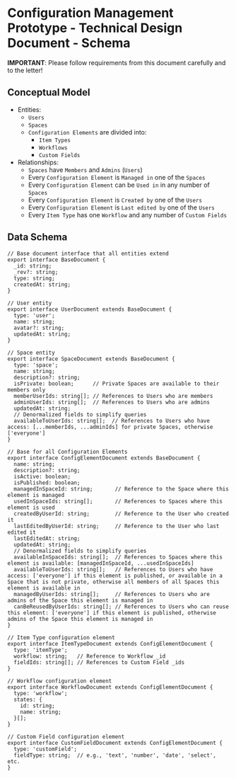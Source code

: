 # Configuration Management Prototype - Technical Design Document - Schema

**IMPORTANT**: Please follow requirements from this document carefully and to the letter!

## Conceptual Model

- Entities: 
  - `Users`
  - `Spaces`
  - `Configuration Elements` are divided into:
    - `Item Types`
    - `Workflows`
    - `Custom Fields`  
- Relationships:
  - `Spaces` have `Members` and `Admins` (`Users`)
  - Every `Configuration Element` is `Managed in` one of the `Spaces` 
  - Every `Configuration Element` can be `Used in` in any number of `Spaces` 
  - Every `Configuration Element` is `Created by` one of the `Users`
  - Every `Configuration Element` is `Last edited by` one of the `Users`
  - Every `Item Type` has one `Workflow` and any number of `Custom Fields`

## Data Schema

```tsx
// Base document interface that all entities extend
export interface BaseDocument {
  _id: string;
  _rev?: string;
  type: string;
  createdAt: string;
}

// User entity
export interface UserDocument extends BaseDocument {
  type: 'user';
  name: string;
  avatar?: string;
  updatedAt: string;
}

// Space entity
export interface SpaceDocument extends BaseDocument {
  type: 'space';
  name: string;
  description?: string;
  isPrivate: boolean;      // Private Spaces are available to their members only
  memberUserIds: string[]; // References to Users who are members
  adminUserIds: string[];  // References to Users who are admins
  updatedAt: string;
  // Denormalized fields to simplify queries
  availableToUserIds: string[];  // References to Users who have access: [...memberIds, ...adminIds] for private Spaces, otherwise ['everyone']
}

// Base for all Configuration Elements
export interface ConfigElementDocument extends BaseDocument {
  name: string;
  description?: string;
  isActive: boolean;
  isPublished: boolean;
  managedInSpaceId: string;       // Reference to the Space where this element is managed
  usedInSpaceIds: string[];       // References to Spaces where this element is used
  createdByUserId: string;        // Reference to the User who created it
  lastEditedByUserId: string;     // Reference to the User who last edited it
  lastEditedAt: string;
  updatedAt: string;
  // Denormalized fields to simplify queries
  availableInSpaceIds: string[];  // References to Spaces where this element is available: [managedInSpaceId, ...usedInSpaceIds]
  availableToUserIds: string[];   // References to Users who have access: ['everyone'] if this element is published, or available in a Space that is not private, otherwise all members of all Spaces this element is available in
  managedByUserIds: string[];     // References to Users who are admins of the Space this element is managed in
  canBeReusedByUserIds: string[]; // References to Users who can reuse this element: ['everyone'] if this element is published, otherwise admins of the Space this element is managed in
}

// Item Type configuration element
export interface ItemTypeDocument extends ConfigElementDocument {
  type: 'itemType';
  workflow: string;   // Reference to Workflow _id 
  fieldIds: string[]; // References to Custom Field _ids
}

// Workflow configuration element
export interface WorkflowDocument extends ConfigElementDocument {
  type: 'workflow';
  states: {
    id: string;
    name: string;
  }[];
}

// Custom Field configuration element
export interface CustomFieldDocument extends ConfigElementDocument {
  type: 'customField';
  fieldType: string;  // e.g., 'text', 'number', 'date', 'select', etc.
}
```


